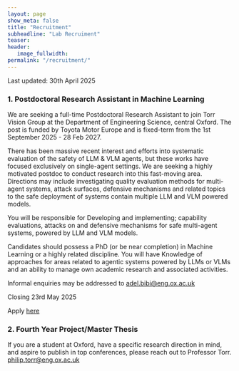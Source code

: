 ```yaml
---
layout: page
show_meta: false
title: "Recruitment"
subheadline: "Lab Recruiment"
teaser: 
header:
   image_fullwidth: 
permalink: "/recruitment/"
---
```


Last updated: 30th April 2025

### 1. Postdoctoral Research Assistant in Machine Learning

We are seeking a full-time Postdoctoral Research Assistant to join Torr Vision Group at the Department of Engineering Science, central Oxford.  The post is funded by Toyota Motor Europe and is fixed-term from the 1st  September 2025 - 28 Feb 2027.
 
There has been massive recent interest and efforts into systematic evaluation of the safety of LLM & VLM agents, but these works have focused exclusively on single-agent settings. We are seeking a highly motivated postdoc to conduct research into this fast-moving area. Directions may include investigating quality evaluation methods for multi-agent systems, attack surfaces, defensive mechanisms and related topics to the safe deployment of systems contain multiple LLM and VLM powered models.
 
You will be responsible for Developing and implementing; capability evaluations, attacks on and defensive mechanisms for safe multi-agent systems, powered by LLM and VLM models.
 
Candidates should possess a PhD (or be near completion) in Machine Learning or a highly related discipline. You will have Knowledge of approaches for areas related to agentic systems powered by LLMs or VLMs and an ability to manage own academic research and associated activities.
 
Informal enquiries may be addressed to adel.bibi@eng.ox.ac.uk

Closing 23rd May 2025 

Apply [here](https://tinyurl.com/sypa5w9c)



### 2. Fourth Year Project/Master Thesis
If you are a student at Oxford, have a specific research direction in mind, and aspire to publish in top conferences, please reach out to Professor Torr. philip.torr@eng.ox.ac.uk


